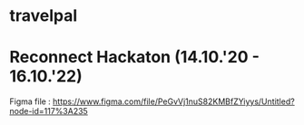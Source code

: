 # travelpal

# Reconnect Hackaton (14.10.'20 - 16.10.'22)


Figma file : https://www.figma.com/file/PeGvVj1nuS82KMBfZYiyys/Untitled?node-id=117%3A235
